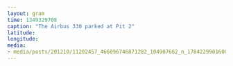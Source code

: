 ```yaml
---
layout: gram
time: 1349329708
caption: "The Airbus 330 parked at Pit 2"
latitude: 
longitude: 
media:
- media/posts/201210/11202457_466096746871282_104907662_n_17842299016000351.jpg
---
```

